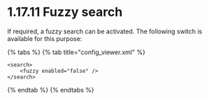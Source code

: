 # 1.17.11 Fuzzy search

If required, a fuzzy search can be activated. The following switch is available for this purpose:

{% tabs %}
{% tab title="config_viewer.xml" %}
```markup
<search>
    <fuzzy enabled="false" />
</search>
```
{% endtab %}
{% endtabs %}
